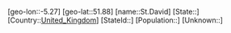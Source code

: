 ﻿---
location: [51.88,-5.27]
type: City
tags:
- geo/City


SpocWebEntityId: 34448
isDeleted: false
confidential: public

---
[geo-lon::-5.27]
[geo-lat::51.88]
[name::St.David]
[State::]
[Country::[United_Kingdom](geo/Continent/Europe/United_Kingdom.md)]
[StateId::]
[Population::]
[Unknown::]

